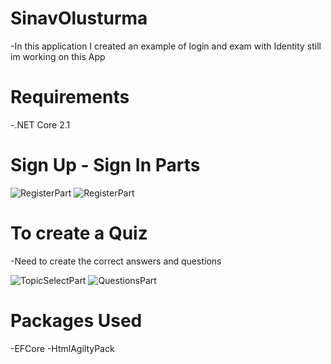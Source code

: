 # SinavOlusturma
-In this application I created an example of login and exam with Identity still im working on this App

# Requirements
-.NET Core 2.1	
# Sign Up - Sign In Parts

![RegisterPart](https://user-images.githubusercontent.com/49922817/157744056-2f283448-b440-44cd-849f-944877719f9e.png)
![RegisterPart](https://user-images.githubusercontent.com/49922817/157744059-75233ea2-1649-44df-819d-daa3fea63ff6.png)

# To create a Quiz
-Need to create the correct answers and questions

![TopicSelectPart](https://user-images.githubusercontent.com/49922817/157744264-dd25acad-17fc-40b1-8656-f402b7badebf.png)
![QuestionsPart](https://user-images.githubusercontent.com/49922817/157744277-7363f9dd-a6c4-4cbb-a227-31f0a4c9e3d4.png)

# Packages Used
-EFCore
-HtmlAgiltyPack

